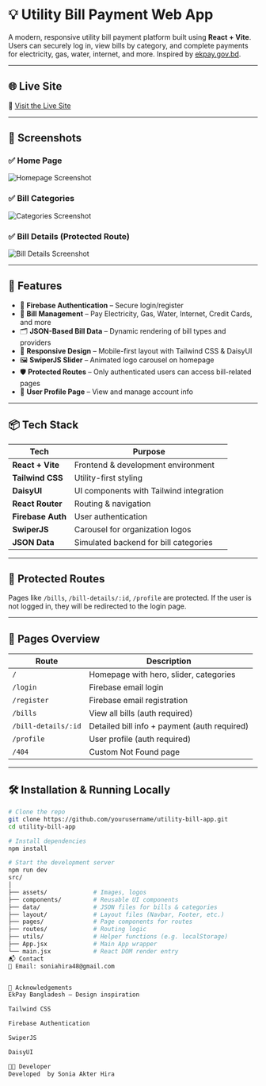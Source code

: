 # 💡 Utility Bill Payment Web App

A modern, responsive utility bill payment platform built using **React + Vite**. Users can securely log in, view bills by category, and complete payments for electricity, gas, water, internet, and more. Inspired by [ekpay.gov.bd](https://ekpay.gov.bd/#/home).

---

## 🌐 Live Site

🔗 [Visit the Live Site](https://euphonious-pothos-c804ca.netlify.app/)

---

## 📸 Screenshots

### ✅ Home Page
![Homepage Screenshot](./src/assets/screens/homepage.png)

### ✅ Bill Categories
![Categories Screenshot](./src/assets/screens/categories.png)

### ✅ Bill Details (Protected Route)
![Bill Details Screenshot](./src/assets/screens/bill-details.png)

---

## 🚀 Features

- 🔐 **Firebase Authentication** – Secure login/register
- 🧾 **Bill Management** – Pay Electricity, Gas, Water, Internet, Credit Cards, and more
- 🗂 **JSON-Based Bill Data** – Dynamic rendering of bill types and providers
- 📱 **Responsive Design** – Mobile-first layout with Tailwind CSS & DaisyUI
- 🖼 **SwiperJS Slider** – Animated logo carousel on homepage
- 🛡 **Protected Routes** – Only authenticated users can access bill-related pages
- 📄 **User Profile Page** – View and manage account info

---

## 📦 Tech Stack

| Tech             | Purpose                                 |
|------------------|------------------------------------------|
| **React + Vite** | Frontend & development environment       |
| **Tailwind CSS** | Utility-first styling                    |
| **DaisyUI**      | UI components with Tailwind integration  |
| **React Router** | Routing & navigation                     |
| **Firebase Auth**| User authentication                      |
| **SwiperJS**     | Carousel for organization logos          |
| **JSON Data**    | Simulated backend for bill categories    |

---

## 🔑 Protected Routes

Pages like `/bills`, `/bill-details/:id`, `/profile` are protected. If the user is not logged in, they will be redirected to the login page.

---

## 🧭 Pages Overview

| Route             | Description                             |
|-------------------|------------------------------------------|
| `/`               | Homepage with hero, slider, categories   |
| `/login`          | Firebase email login                     |
| `/register`       | Firebase email registration              |
| `/bills`          | View all bills (auth required)           |
| `/bill-details/:id` | Detailed bill info + payment (auth required) |
| `/profile`        | User profile (auth required)             |
| `/404`            | Custom Not Found page                    |

---

## 🛠 Installation & Running Locally

```bash
# Clone the repo
git clone https://github.com/yourusername/utility-bill-app.git
cd utility-bill-app

# Install dependencies
npm install

# Start the development server
npm run dev
src/
│
├── assets/             # Images, logos
├── components/         # Reusable UI components
├── data/               # JSON files for bills & categories
├── layout/             # Layout files (Navbar, Footer, etc.)
├── pages/              # Page components for routes
├── routes/             # Routing logic
├── utils/              # Helper functions (e.g. localStorage)
├── App.jsx             # Main App wrapper
└── main.jsx            # React DOM render entry
📬 Contact
📧 Email: soniahira48@gmail.com


🙏 Acknowledgements
EkPay Bangladesh – Design inspiration

Tailwind CSS

Firebase Authentication

SwiperJS

DaisyUI

🧑‍💻 Developer
Developed  by Sonia Akter Hira